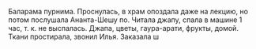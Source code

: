 Баларама пурнима. Проснулась, в храм опоздала даже на лекцию, но потом послушала Ананта-Шешу по. Читала джапу, спала в машине 1 час, т. к. не выспалась. Джапа, цветы, гаура-арати, фрукты, домой. Ткани простирала, звонил Илья. Заказала ш